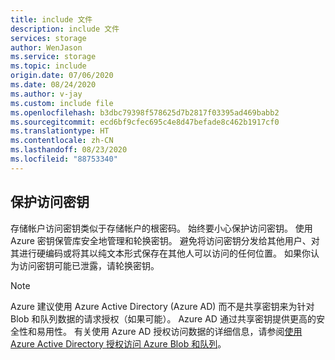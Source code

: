 ```yaml
---
title: include 文件
description: include 文件
services: storage
author: WenJason
ms.service: storage
ms.topic: include
origin.date: 07/06/2020
ms.date: 08/24/2020
ms.author: v-jay
ms.custom: include file
ms.openlocfilehash: b3dbc79398f578625d7b2817f03395ad469babb2
ms.sourcegitcommit: ecd6bf9cfec695c4e8d47befade8c462b1917cf0
ms.translationtype: HT
ms.contentlocale: zh-CN
ms.lasthandoff: 08/23/2020
ms.locfileid: "88753340"
---
```

## <a name="protect-your-access-keys"></a>保护访问密钥

存储帐户访问密钥类似于存储帐户的根密码。 始终要小心保护访问密钥。 使用 Azure 密钥保管库安全地管理和轮换密钥。 避免将访问密钥分发给其他用户、对其进行硬编码或将其以纯文本形式保存在其他人可以访问的任何位置。 如果你认为访问密钥可能已泄露，请轮换密钥。

> [!NOTE]
> Azure 建议使用 Azure Active Directory (Azure AD) 而不是共享密钥来为针对 Blob 和队列数据的请求授权（如果可能）。 Azure AD 通过共享密钥提供更高的安全性和易用性。 有关使用 Azure AD 授权访问数据的详细信息，请参阅[使用 Azure Active Directory 授权访问 Azure Blob 和队列](../articles/storage/common/storage-auth-aad.md)。
